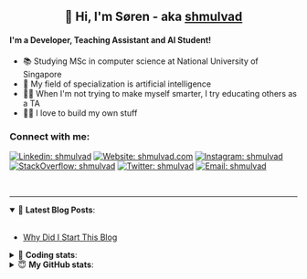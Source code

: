 <h2 align="center">
	👋 Hi, I'm Søren - aka <a href="https://shmulvad.com">shmulvad</a>
</h2>

#### I'm a Developer, Teaching Assistant and AI Student!
- 📚 Studying MSc in computer science at National University of Singapore
- 🧠 My field of specialization is artificial intelligence
- 👨‍🏫 When I'm not trying to make myself smarter, I try educating others as a TA
- 👨‍💻 I love to build my own stuff

### Connect with me:

[![Linkedin: shmulvad](https://img.shields.io/badge/shmulvad-blue?style=flat&logo=Linkedin&logoColor=white)][linkedin]
[![Website: shmulvad.com](https://img.shields.io/badge/shmulvad.com-47CCCC?&style=flat&logo=Google-Chrome&logoColor=white)][website]
[![Instagram: shmulvad](https://img.shields.io/badge/-@shmulvad-purple?style=flat&logo=Instagram&logoColor=white)][instagram]
[![StackOverflow: shmulvad](https://img.shields.io/badge/shmulvad-FE7A16?style=flat&logo=stack-overflow&logoColor=white)][stackOverflow]
[![Twitter: shmulvad](https://img.shields.io/badge/@shmulvad-1ca0f1?style=flat&logo=twitter&logoColor=white)][twitter]
[![Email: shmulvad](https://img.shields.io/badge/shmulvad-D14836?style=flat&logo=gmail&logoColor=white)][mail]

<br />

---

<details open>
 <summary>📕 <b>Latest Blog Posts</b>: </summary>

<br>

<!-- BLOG-POST-LIST:START -->
- [Why Did I Start This Blog](https://shmulvad.com/blog/why-did-start-this-blog)
<!-- BLOG-POST-LIST:END -->

</details>

<!-- --- -->

<details>
 <summary>🤖 <b>Coding stats</b>: </summary>

<br>

<!--START_SECTION:waka-->
**I'm a Night 🦉** 

```text
🌞 Morning    84 commits     ██░░░░░░░░░░░░░░░░░░░░░░░   8.53% 
🌆 Daytime    381 commits    █████████░░░░░░░░░░░░░░░░   38.68% 
🌃 Evening    327 commits    ████████░░░░░░░░░░░░░░░░░   33.2% 
🌙 Night      193 commits    █████░░░░░░░░░░░░░░░░░░░░   19.59%

```


📊 **This Week I Spent My Time On** 

```text
💬 Programming Languages: 
Python                   17 hrs 8 mins       ████████████████░░░░░░░░░   64.34% 
HTML                     3 hrs 44 mins       ███░░░░░░░░░░░░░░░░░░░░░░   14.02% 
Other                    2 hrs 59 mins       ██░░░░░░░░░░░░░░░░░░░░░░░   11.2% 
JavaScript               2 hrs 6 mins        ██░░░░░░░░░░░░░░░░░░░░░░░   7.9% 
Bash                     18 mins             ░░░░░░░░░░░░░░░░░░░░░░░░░   1.16%

🔥 Editors: 
VS Code                  23 hrs 27 mins      ██████████████████████░░░   88.01% 
Zsh                      2 hrs 41 mins       ██░░░░░░░░░░░░░░░░░░░░░░░   10.12% 
Sublime Text             29 mins             ░░░░░░░░░░░░░░░░░░░░░░░░░   1.87%

🐱‍💻 Projects: 
overvaagning             15 hrs 50 mins      ██████████████░░░░░░░░░░░   59.45% 
overvaagning-sender      8 hrs 39 mins       ████████░░░░░░░░░░░░░░░░░   32.5% 
overvaagning-admin       1 hr 3 mins         █░░░░░░░░░░░░░░░░░░░░░░░░   3.96% 
Terminal                 29 mins             ░░░░░░░░░░░░░░░░░░░░░░░░░   1.86% 
Unknown Project          21 mins             ░░░░░░░░░░░░░░░░░░░░░░░░░   1.32%

```


 Last Updated on 19/08/2021
<!--END_SECTION:waka-->

</details>

<!-- --- -->

<details>
 <summary>😇 <b>My GitHub stats</b>: </summary>

<br>

<img align="left" alt="shmulvad's Github Stats" src="https://github-readme-stats.vercel.app/api?username=shmulvad&show_icons=true&hide_border=true" />

</details>



[website]: https://shmulvad.com
[twitter]: https://twitter.com/shmulvad
[linkedin]: https://linkedin.com/in/shmulvad
[instagram]: https://instagram.com/shmulvad
[stackOverflow]: https://stackoverflow.com/users/9248793/shmulvad
[mail]: mailto:shmulvad@gmail.com
[github]: https://github.com/shmulvad
